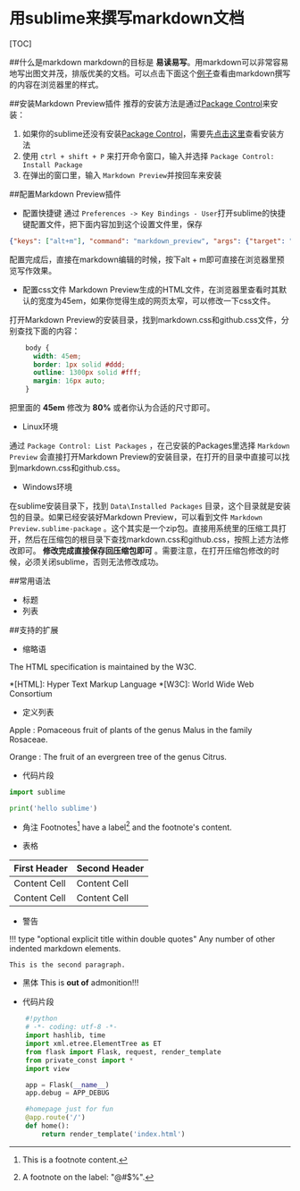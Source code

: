 用sublime来撰写markdown文档
==========================

[TOC]

##什么是markdown
markdown的目标是 __易读易写__。用markdown可以非常容易地写出图文并茂，排版优美的文档。可以点击下面这个[例子](https://github.com/revolunet/sublimetext-markdown-preview)查看由markdown撰写的内容在浏览器里的样式。

##安装Markdown Preview插件
推荐的安装方法是通过[Package Control][2]来安装：
1. 如果你的sublime还没有安装[Package Control][2]，需要先[点击这里][2]查看安装方法
2. 使用 `ctrl + shift + P` 来打开命令窗口，输入并选择 `Package Control: Install Package`
3. 在弹出的窗口里，输入 `Markdown Preview`并按回车来安装

##配置Markdown Preview插件

* 配置快捷键
通过 `Preferences -> Key Bindings - User`打开sublime的快捷键配置文件，把下面内容加到这个设置文件里，保存

```json
{"keys": ["alt+m"], "command": "markdown_preview", "args": {"target": "browser", "parser":"markdown"}}
```

配置完成后，直接在markdown编辑的时候，按下alt + m即可直接在浏览器里预览写作效果。

* 配置css文件
Markdown Preview生成的HTML文件，在浏览器里查看时其默认的宽度为45em，如果你觉得生成的网页太窄，可以修改一下css文件。

打开Markdown Preview的安装目录，找到markdown.css和github.css文件，分别查找下面的内容：

```css
    body {
      width: 45em;
      border: 1px solid #ddd;
      outline: 1300px solid #fff;
      margin: 16px auto;
    }
```
把里面的 __45em__ 修改为 __80%__ 或者你认为合适的尺寸即可。

* Linux环境

通过 `Package Control: List Packages` ，在己安装的Packages里选择 `Markdown Preview` 会直接打开Markdown Preview的安装目录，在打开的目录中直接可以找到markdown.css和github.css。

* Windows环境

在sublime安装目录下，找到 `Data\Installed Packages` 目录，这个目录就是安装包的目录。如果已经安装好Markdown Preview，可以看到文件 `Markdown Preview.sublime-package` 。这个其实是一个zip包。直接用系统里的压缩工具打开，然后在压缩包的根目录下查找markdown.css和github.css，按照上述方法修改即可。 __修改完成直接保存回压缩包即可__ 。需要注意，在打开压缩包修改的时候，必须关闭sublime，否则无法修改成功。

##常用语法

* 标题
* 列表

##支持的扩展

* 缩略语

The HTML specification
is maintained by the W3C.

*[HTML]: Hyper Text Markup Language
*[W3C]: World Wide Web Consortium

* 定义列表

Apple
:   Pomaceous fruit of plants of the genus Malus in
    the family Rosaceae.

Orange
:   The fruit of an evergreen tree of the genus Citrus.

* 代码片段

```python
import sublime

print('hello sublime')
```

* 角注
Footnotes[^1] have a label[^@#$%] and the footnote's content.

[^1]: This is a footnote content.
[^@#$%]: A footnote on the label: "@#$%".

* 表格

First Header  | Second Header
--------------|--------------
Content Cell  | Content Cell
Content Cell  | Content Cell

* 警告

!!! type "optional explicit title within double quotes"
    Any number of other indented markdown elements.

    This is the second paragraph.

* 黑体
This is __out of__ admonition!!!

* 代码片段

```python
    #!python
    # -*- coding: utf-8 -*-
    import hashlib, time
    import xml.etree.ElementTree as ET
    from flask import Flask, request, render_template
    from private_const import *
    import view

    app = Flask(__name__)
    app.debug = APP_DEBUG

    #homepage just for fun
    @app.route('/')
    def home():
        return render_template('index.html')
```

[1]: https://pythonhosted.org/Markdown/extensions/index.html
[2]: https://sublime.wbond.net/